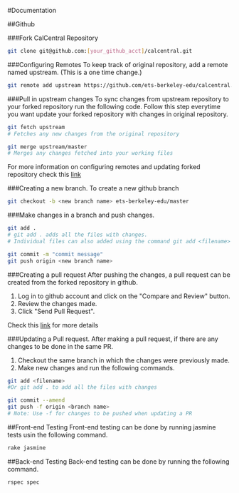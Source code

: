 #Documentation

##Github

###Fork CalCentral Repository
```bash
git clone git@github.com:[your_github_acct]/calcentral.git
```


###Configuring Remotes
To keep track of original repository, add a remote named upstream. (This is a one time change.)

```bash
git remote add upstream https://github.com/ets-berkeley-edu/calcentral.git
```


###Pull in upstream changes
To sync changes from upstream repository to your forked repository run the following code.
Follow this step everytime you want update your forked repository with changes in original repository.

```bash
git fetch upstream
# Fetches any new changes from the original repository

git merge upstream/master
# Merges any changes fetched into your working files
```

For more information on configuring remotes and updating forked repository check this [link](https://help.github.com/articles/fork-a-repo#pull-in-upstream-changes)


###Creating a new branch.
To create a new github branch 

```bash
git checkout -b <new branch name> ets-berkeley-edu/master
```


###Make changes in a branch and push changes.
```bash
git add .
# git add . adds all the files with changes. 
# Individual files can also added using the command git add <filename>

git commit -m "commit message"
git push origin <new branch name>
```


###Creating a pull request
After pushing the changes, a pull request can be created from the forked repository in github.

1. Log in to github account and click on the "Compare and Review" button.
2. Review the changes made.
3. Click "Send Pull Request".

Check this [link](https://help.github.com/articles/creating-a-pull-request) for more details


###Updating a Pull request.
After making a pull request, if there are any changes to be done in the same PR.

1. Checkout the same branch in which the changes were previously made.
2. Make new changes and run the following commands.

```bash
git add <filename>
#Or git add . to add all the files with changes

git commit --amend
git push -f origin <branch name>
# Note: Use -f for changes to be pushed when updating a PR
```


##Front-end Testing
Front-end testing can be done by running jasmine tests usin the following command.

```bash
rake jasmine
```


##Back-end Testing
Back-end testing can be done by running the following command.

```bash
rspec spec
```